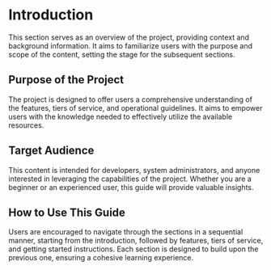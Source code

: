 # Introduction

This section serves as an overview of the project, providing context and background information. It aims to familiarize users with the purpose and scope of the content, setting the stage for the subsequent sections.

## Purpose of the Project

The project is designed to offer users a comprehensive understanding of the features, tiers of service, and operational guidelines. It aims to empower users with the knowledge needed to effectively utilize the available resources.

## Target Audience

This content is intended for developers, system administrators, and anyone interested in leveraging the capabilities of the project. Whether you are a beginner or an experienced user, this guide will provide valuable insights.

## How to Use This Guide

Users are encouraged to navigate through the sections in a sequential manner, starting from the introduction, followed by features, tiers of service, and getting started instructions. Each section is designed to build upon the previous one, ensuring a cohesive learning experience.